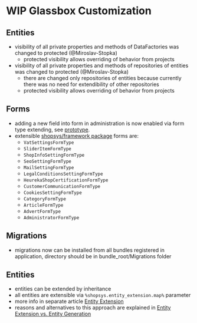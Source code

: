 # WIP Glassbox Customization

## Entities
* visibility of all private properties and methods of DataFactories was changed to protected (@Miroslav-Stopka)
    * protected visibility allows overriding of behavior from projects
* visibility of all private properties and methods of repositories of entities was changed to protected (@Miroslav-Stopka)
    * there are changed only repositories of entities because currently there was no need for extendibility of other repositories
    * protected visibility allows overriding of behavior from projects

## Forms
* adding a new field into form in administration is now enabled via form type extending, see [prototype](https://github.com/shopsys/shopsys/commit/d6b84bf54c0b47c72eacc82d540987dd8078fa13).
* extensible [shopsys/framework package](https://github.com/shopsys/framework) forms are:
    * `VatSettingsFormType`
    * `SliderItemFormType`
    * `ShopInfoSettingFormType`
    * `SeoSettingFormType`
    * `MailSettingFormType`
    * `LegalConditionsSettingFormType`
    * `HeurekaShopCertificationFormType`
    * `CustomerCommunicationFormType`
    * `CookiesSettingFormType`
    * `CategoryFormType`
    * `ArticleFormType`
    * `AdvertFormType`
    * `AdministratorFormType`

## Migrations
* migrations now can be installed from all bundles registered in application, directory should be in bundle_root/Migrations folder

## Entities
* entities can be extended by inheritance
* all entities are extensible via `%shopsys.entity_extension.map%` parameter
* more info in separate article [Entity Extension](entity-extension.md)
* reasons and alternatives to this approach are explained in [Entity Extension vs. Entity Generation](entity-extension-vs-entity-generation.md)
